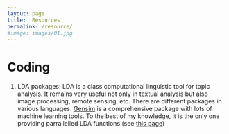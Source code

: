 ```yaml
---
layout: page
title:  Resources
permalink: /resource/
#image: images/01.jpg
---
```


# Coding
1. LDA packages: LDA is a class computational linguistic tool for topic analysis. It remains very useful not only in textual analysis but also image processing, remote sensing, etc. There are different packages in various languages. [Gensim](https://radimrehurek.com/gensim/auto_examples/tutorials/run_lda.html "The best tutorial for LDA") is a comprehensive package with lots of machine learning tools. To the best of my knowledge, it is the only one providing parrallelled LDA functions (see [this page](https://radimrehurek.com/gensim/models/ldamulticore.html))